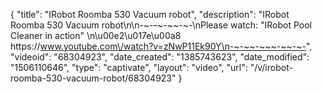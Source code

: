{
    "title": "IRobot Roomba 530 Vacuum robot",
    "description": "IRobot Roomba 530 Vacuum robot\n\n-~-~~-~~~-~~-~-\nPlease watch: \"IRobot Pool Cleaner in action\" \n\u00e2\u017e\u00a8 https:\/\/www.youtube.com\/watch?v=zNwP11Ek90Y\n-~-~~-~~~-~~-~-",
    "videoid": "68304923",
    "date_created": "1385743623",
    "date_modified": "1506110646",
    "type": "captivate",
    "layout": "video",
    "url": "\/v\/irobot-roomba-530-vacuum-robot\/68304923"
}